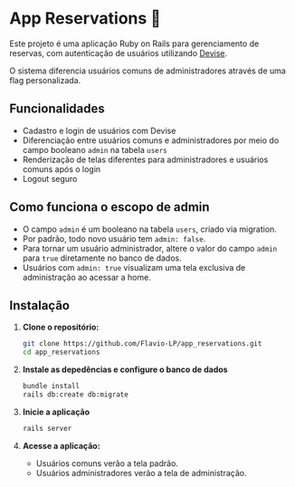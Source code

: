 # App Reservations 🍕

Este projeto é uma aplicação Ruby on Rails para gerenciamento de reservas, com autenticação de usuários utilizando [Devise](https://github.com/heartcombo/devise). 

O sistema diferencia usuários comuns de administradores através de uma flag personalizada.

## Funcionalidades

- Cadastro e login de usuários com Devise
- Diferenciação entre usuários comuns e administradores por meio do campo booleano `admin` na tabela `users`
- Renderização de telas diferentes para administradores e usuários comuns após o login
- Logout seguro

## Como funciona o escopo de admin

- O campo `admin` é um booleano na tabela `users`, criado via migration.
- Por padrão, todo novo usuário tem `admin: false`.
- Para tornar um usuário administrador, altere o valor do campo `admin` para `true` diretamente no banco de dados.
- Usuários com `admin: true` visualizam uma tela exclusiva de administração ao acessar a home.

## Instalação

1. **Clone o repositório:**
   ```sh
   git clone https://github.com/Flavio-LP/app_reservations.git
   cd app_reservations 
   
2. **Instale as depedências e configure o banco de dados**
   ```sh
   bundle install
   rails db:create db:migrate

3. **Inicie a aplicação**
   ```sh
   rails server
   ```

4. **Acesse a aplicação:**

    * Usuários comuns verão a tela padrão.
    * Usuários administradores verão a tela de administração.

